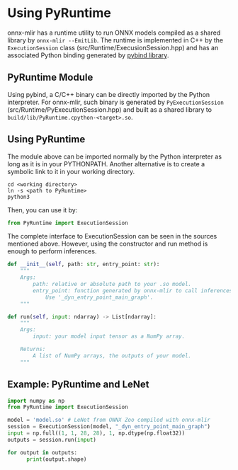 <!--- SPDX-License-Identifier: Apache-2.0 -->

# Using PyRuntime

onnx-mlir has a runtime utility to run ONNX models compiled as a shared library
by `onnx-mlir --EmitLib`. The runtime is implemented in C++ by the `ExecutionSession` class
(src/Runtime/ExecusionSession.hpp) and has an associated Python binding generated by
[pybind library](https://github.com/pybind/pybind11).

## PyRuntime Module

Using pybind, a C/C++ binary can be directly imported by the Python interpreter. For onnx-mlir,
such binary is generated by `PyExecutionSession` (src/Runtime/PyExecutionSession.hpp) and built
as a shared library to `build/lib/PyRuntime.cpython-<target>.so`.

## Using PyRuntime

The module above can be imported normally by the Python interpreter as long as it is in your
PYTHONPATH. Another alternative is to create a symbolic link to it in your working directory.

```shell
cd <working directory>
ln -s <path to PyRuntime>
python3
```

Then, you can use it by:

```python
from PyRuntime import ExecutionSession
```

The complete interface to ExecutionSession can be seen in the sources mentioned above. However,
using the constructor and run method is enough to perform inferences.

```python
def __init__(self, path: str, entry_point: str):
    """
    Args:
        path: relative or absolute path to your .so model.
        entry_point: function generated by onnx-mlir to call inferences.
            Use '_dyn_entry_point_main_graph'.
    """

def run(self, input: ndarray) -> List[ndarray]:
    """
    Args:
        input: your model input tensor as a NumPy array.

    Returns:
        A list of NumPy arrays, the outputs of your model.
    """
```

  ## Example: PyRuntime and LeNet

  ```python
  import numpy as np
  from PyRuntime import ExecutionSession

  model = 'model.so' # LeNet from ONNX Zoo compiled with onnx-mlir
  session = ExecutionSession(model, "_dyn_entry_point_main_graph")
  input = np.full((1, 1, 28, 28), 1, np.dtype(np.float32))
  outputs = session.run(input)

  for output in outputs:
        print(output.shape)
  ```
